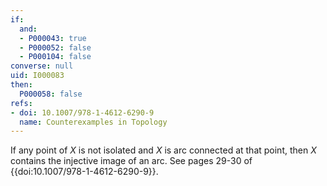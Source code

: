 ```yaml
---
if:
  and:
  - P000043: true
  - P000052: false
  - P000104: false
converse: null
uid: I000083
then:
  P000058: false
refs:
- doi: 10.1007/978-1-4612-6290-9
  name: Counterexamples in Topology
---
```

If any point of $X$ is not isolated and $X$ is arc connected at that point, then $X$ contains the injective image of an arc.
See pages 29-30 of {{doi:10.1007/978-1-4612-6290-9}}.
